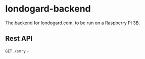 # londogard-backend
The backend for londogard.com, to be run on a Raspberry Pi 3B.

## Rest API
`GET /smry` - 

